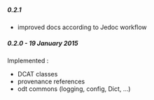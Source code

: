 
##### 0.2.1

 - improved docs according to Jedoc workflow


##### 0.2.0  -  19 January 2015

Implemented :
- DCAT classes
- provenance references
- odt commons (logging, config, Dict, ...)
